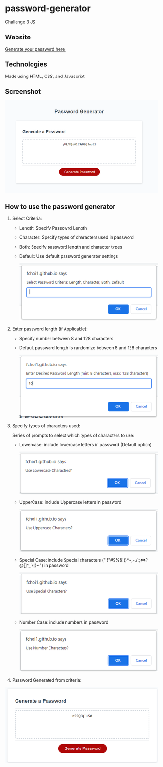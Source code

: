 # password-generator
Challenge 3 JS

## Website

[Generate your password here!](https://fchoi1.github.io/password-generator/)

## Technologies
Made using HTML, CSS, and Javascript

## Screenshot
<img src="sample.png" width="600">

## How to use the password generator

1. Select Criteria: 
    * Length: Specify Passowrd Length

    * Character: Specify types of characters used in password

    * Both: Specify password length and character types
    
    * Default: Use default password generator settings

        ![](step1.png)


2. Enter password length (if Applicable):

    * Specify number between 8 and 128 characters

    * Default password length is randomize between 8 and 128 characters

        ![](step2.png)

3. Specify types of characters used:

    Series of prompts to select which types of characters to use:

    * Lowercase: include lowercase letters in password (Default option)

        ![](step3a.png)

    * UpperCase: include Uppercase letters in password 

        ![](step3b.png)

    * Special Case: include Special characters (" !\"#$%&'()*+,-./:;<=>?@[]^_`{|}~\") in password 

        ![](step3c.png)

    * Number Case: include numbers in password

        ![](step3d.png)

4. Password Generated from criteria:

<img src="step4.png" width="600">





